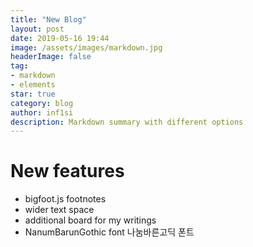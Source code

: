```yaml
---
title: "New Blog"
layout: post
date: 2019-05-16 19:44
image: /assets/images/markdown.jpg
headerImage: false
tag:
- markdown
- elements
star: true
category: blog
author: inf1si
description: Markdown summary with different options
---
```


# New features
* bigfoot.js footnotes
* wider text space
* additional board for my writings
* NanumBarunGothic font
나눔바른고딕 폰트 
